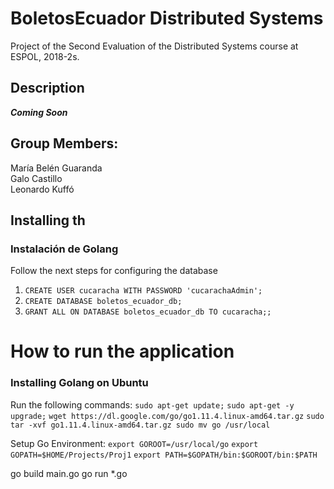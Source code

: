# BoletosEcuador Distributed Systems
Project of the Second Evaluation of the Distributed Systems course at ESPOL, 2018-2s.

## Description
***Coming Soon***

## Group Members:
María Belén Guaranda   
Galo Castillo   
Leonardo Kuffó   

## Installing th
### Instalación de Golang
Follow the next steps for configuring the database
1. `CREATE USER cucaracha WITH PASSWORD 'cucarachaAdmin';`
2. `CREATE DATABASE boletos_ecuador_db;`
3. `GRANT ALL ON DATABASE boletos_ecuador_db TO cucaracha;;`

# How to run the application
### Installing Golang on Ubuntu
Run the following commands:
`sudo apt-get update;`
`sudo apt-get -y upgrade;`
`wget https://dl.google.com/go/go1.11.4.linux-amd64.tar.gz`
`sudo tar -xvf go1.11.4.linux-amd64.tar.gz
sudo mv go /usr/local`

Setup Go Environment:
`export GOROOT=/usr/local/go`
`export GOPATH=$HOME/Projects/Proj1`
`export PATH=$GOPATH/bin:$GOROOT/bin:$PATH`


go build main.go
go run *.go

